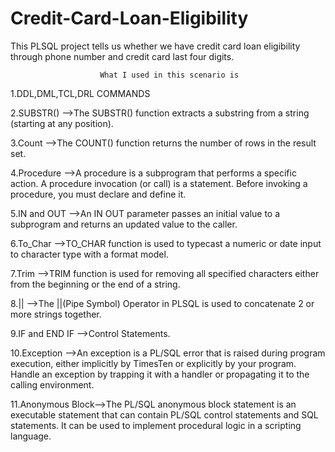 # Credit-Card-Loan-Eligibility
This PLSQL project tells us whether we have credit card loan eligibility through phone number and credit card last four digits. 
                        
                        What I used in this scenario is
                        
1.DDL,DML,TCL,DRL COMMANDS

2.SUBSTR()      -->The SUBSTR() function extracts a substring from a string (starting at any position).

3.Count         -->The COUNT() function returns the number of rows in the result set.

4.Procedure     -->A procedure is a subprogram that performs a specific action. A procedure invocation (or call) is a statement.
                    Before invoking a procedure, you must declare and define it.
              
5.IN and OUT    -->An IN OUT parameter passes an initial value to a subprogram and returns an updated value to the caller.

6.To_Char       -->TO_CHAR function is used to typecast a numeric or date input to character type with a format model.

7.Trim          -->TRIM function is used for removing all specified characters either from the beginning or the end of a string.

8.||            -->The ||(Pipe Symbol) Operator in PLSQL is used to concatenate 2 or more strings together.

9.IF and END IF -->Control Statements.

10.Exception    -->An exception is a PL/SQL error that is raised during program execution, either implicitly by TimesTen or explicitly by your program. Handle an                             exception by trapping it with a handler or propagating it to the calling environment.

11.Anonymous Block-->The PL/SQL anonymous block statement is an executable statement that can contain PL/SQL control statements and SQL statements. It can be used to implement procedural logic in a scripting language.
